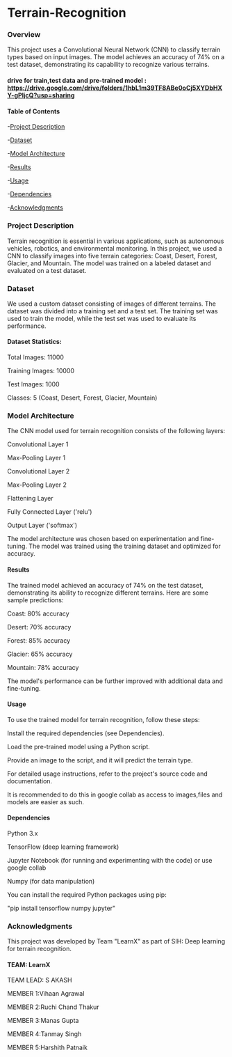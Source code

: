 # Terrain-Recognition

### Overview
This project uses a Convolutional Neural Network (CNN) to classify terrain types based on input images. The model achieves an accuracy of 74% on a test dataset, demonstrating its capability to recognize various terrains.

#### drive for train,test data and pre-trained model : https://drive.google.com/drive/folders/1hbL1m39TF8ABe0oCj5XYDbHXY-gPIjcQ?usp=sharing

#### Table of Contents

-[Project Description](#project-description)

-[Dataset](#dataset)

-[Model Architecture](#model-architecture)

-[Results](#results)

-[Usage](#usage)

-[Dependencies](#dependencies)

-[Acknowledgments](#acknowledgments)

### Project Description

Terrain recognition is essential in various applications, such as autonomous vehicles, robotics, and environmental monitoring. In this project, we used a CNN to classify images into five terrain categories: Coast, Desert, Forest, Glacier, and Mountain. The model was trained on a labeled dataset and evaluated on a test dataset.

### Dataset

We used a custom dataset consisting of images of different terrains. The dataset was divided into a training set and a test set. The training set was used to train the model, while the test set was used to evaluate its performance.

#### Dataset Statistics:

 Total Images: 11000

 Training Images: 10000

 Test Images: 1000

 Classes: 5 (Coast, Desert, Forest, Glacier, Mountain)

### Model Architecture

The CNN model used for terrain recognition consists of the following layers:

 Convolutional Layer 1

 Max-Pooling Layer 1

 Convolutional Layer 2

 Max-Pooling Layer 2

 Flattening Layer

 Fully Connected Layer ('relu')

 Output Layer ('softmax')

The model architecture was chosen based on experimentation and fine-tuning. The model was trained using the training dataset and optimized for accuracy.

#### Results

The trained model achieved an accuracy of 74% on the test dataset, demonstrating its ability to recognize different terrains. Here are some sample predictions:

  Coast: 80% accuracy

  Desert: 70% accuracy

  Forest: 85% accuracy

  Glacier: 65% accuracy

  Mountain: 78% accuracy

The model's performance can be further improved with additional data and fine-tuning.

#### Usage

 To use the trained model for terrain recognition, follow these steps:

 Install the required dependencies (see Dependencies).

 Load the pre-trained model using a Python script.

 Provide an image to the script, and it will predict the terrain type.

 For detailed usage instructions, refer to the project's source code and documentation.

It is recommended to do this in google collab as access to images,files and models are easier as such.

#### Dependencies

 Python 3.x

 TensorFlow (deep learning framework)

 Jupyter Notebook (for running and experimenting with the code) or use google collab

 Numpy (for data manipulation)

You can install the required Python packages using pip:

"pip install tensorflow numpy  jupyter"

### Acknowledgments

This project was developed by Team "LearnX" as part of SIH: Deep learning for terrain recognition.

#### TEAM: LearnX

TEAM LEAD: S AKASH

MEMBER 1:Vihaan Agrawal

MEMBER 2:Ruchi Chand Thakur

MEMBER 3:Manas Gupta

MEMBER 4:Tanmay Singh

MEMBER 5:Harshith Patnaik
